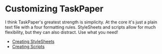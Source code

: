 # Customizing TaskPaper

I think TaskPaper's greatest strength is simplicity. At the core it's just a plain text file with a four formatting rules. StyleSheets and scripts allow for much flexibility, but they can also distract. Use what you need!

* [Creating StyleSheets](creating-stylesheets.md)
* [Creating Scripts](creating-scripts.md)

